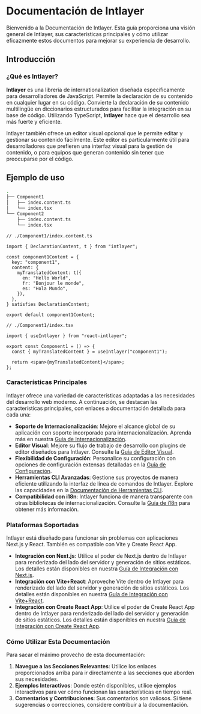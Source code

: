# Documentación de Intlayer

Bienvenido a la Documentación de Intlayer. Esta guía proporciona una visión general de Intlayer, sus características principales y cómo utilizar eficazmente estos documentos para mejorar su experiencia de desarrollo.

## Introducción

### ¿Qué es Intlayer?

**Intlayer** es una librería de internationalization diseñada específicamente para desarrolladores de JavaScript. Permite la declaración de su contenido en cualquier lugar en su código. Convierte la declaración de su contenido multilingüe en diccionarios estructurados para facilitar la integración en su base de código. Utilizando TypeScript, **Intlayer** hace que el desarrollo sea más fuerte y eficiente.

Intlayer también ofrece un editor visual opcional que le permite editar y gestionar su contenido fácilmente. Este editor es particularmente útil para desarrolladores que prefieren una interfaz visual para la gestión de contenido, o para equipos que generan contenido sin tener que preocuparse por el código.

## Ejemplo de uso

```bash
.
├── Component1
│   ├── index.content.ts
│   └── index.tsx
└── Component2
    ├── index.content.ts
    └── index.tsx
```

```tsx
// ./Component1/index.content.ts

import { DeclarationContent, t } from "intlayer";

const component1Content = {
  key: "component1",
  content: {
    myTranslatedContent: t({
      en: "Hello World",
      fr: "Bonjour le monde",
      es: "Hola Mundo",
    }),
  },
} satisfies DeclarationContent;

export default component1Content;
```

```tsx
// ./Component1/index.tsx

import { useIntlayer } from "react-intlayer";

export const Component1 = () => {
  const { myTranslatedContent } = useIntlayer("component1");

  return <span>{myTranslatedContent}</span>;
};
```

### Características Principales

Intlayer ofrece una variedad de características adaptadas a las necesidades del desarrollo web moderno. A continuación, se destacan las características principales, con enlaces a documentación detallada para cada una:

- **Soporte de Internacionalización**: Mejore el alcance global de su aplicación con soporte incorporado para internacionalización. Aprenda más en nuestra [Guía de Internacionalización](https://github.com/intlayer-org/intlayer/blob/main/docs/docs/intlayer_with_i18next_es.md).
- **Editor Visual**: Mejore su flujo de trabajo de desarrollo con plugins de editor diseñados para Intlayer. Consulte la [Guía de Editor Visual](https://github.com/intlayer-org/intlayer/blob/main/docs/docs/intlayer_editor_es.md).
- **Flexibilidad de Configuración**: Personalice su configuración con opciones de configuración extensas detalladas en la [Guía de Configuración](https://github.com/intlayer-org/intlayer/blob/main/docs/docs/configuration_es.md).
- **Herramientas CLI Avanzadas**: Gestione sus proyectos de manera eficiente utilizando la interfaz de línea de comandos de Intlayer. Explore las capacidades en la [Documentación de Herramientas CLI](https://github.com/intlayer-org/intlayer/blob/main/docs/docs/intlayer_cli_es.md).
- **Compatibilidad con i18n**: Intlayer funciona de manera transparente con otras bibliotecas de internacionalización. Consulte la [Guía de i18n](https://github.com/intlayer-org/intlayer/blob/main/docs/docs/intlayer_with_i18next_es.md) para obtener más información.

### Plataformas Soportadas

Intlayer está diseñado para funcionar sin problemas con aplicaciones Next.js y React. También es compatible con Vite y Create React App.

- **Integración con Next.js**: Utilice el poder de Next.js dentro de Intlayer para renderizado del lado del servidor y generación de sitios estáticos. Los detalles están disponibles en nuestra [Guía de Integración con Next.js](https://github.com/intlayer-org/intlayer/blob/main/docs/docs/intlayer_with_nextjs_es.md).
- **Integración con Vite+React**: Aproveche Vite dentro de Intlayer para renderizado del lado del servidor y generación de sitios estáticos. Los detalles están disponibles en nuestra [Guía de Integración con Vite+React](https://github.com/intlayer-org/intlayer/blob/main/docs/docs/intlayer_with_vite+react_es.md).
- **Integración con Create React App**: Utilice el poder de Create React App dentro de Intlayer para renderizado del lado del servidor y generación de sitios estáticos. Los detalles están disponibles en nuestra [Guía de Integración con Create React App](https://github.com/intlayer-org/intlayer/blob/main/docs/docs/intlayer_with_create_react_app_es.md).

### Cómo Utilizar Esta Documentación

Para sacar el máximo provecho de esta documentación:

1. **Navegue a las Secciones Relevantes**: Utilice los enlaces proporcionados arriba para ir directamente a las secciones que aborden sus necesidades.
2. **Ejemplos Interactivos**: Donde estén disponibles, utilice ejemplos interactivos para ver cómo funcionan las características en tiempo real.
3. **Comentarios y Contribuciones**: Sus comentarios son valiosos. Si tiene sugerencias o correcciones, considere contribuir a la documentación.
